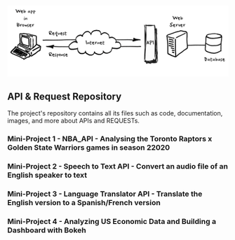 
<img src="./images/api_request.png">

## API & Request Repository

The project's repository contains all its files such as code, documentation, images, and more about APIs and REQUESTs. 

### Mini-Project 1 - NBA_API - Analysing the Toronto Raptors x Golden State Warriors games in season 22020

### Mini-Project 2 - Speech to Text API - Convert an audio file of an English speaker to text

### Mini-Project 3 - Language Translator API - Translate the English version to a Spanish/French version

### Mini-Project 4 - Analyzing US Economic Data and Building a Dashboard with Bokeh

